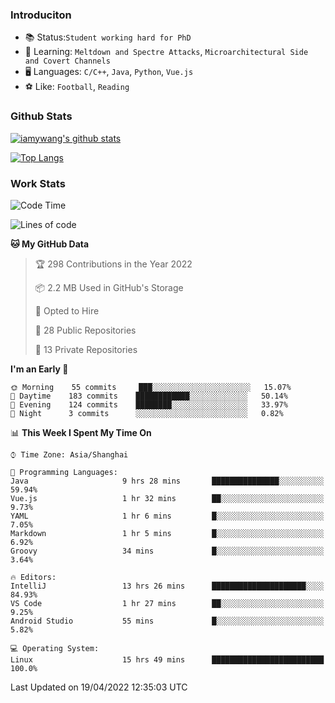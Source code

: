 ### Introduciton

- 📚 Status:`Student working hard for PhD`
- 🔎 Learning: `Meltdown and Spectre Attacks`, `Microarchitectural Side and Covert Channels`
- 🖥️ Languages: `C/C++`, `Java`, `Python`, `Vue.js`
- ⚽ Like: `Football`, `Reading`

### Github Stats

[![iamywang's github stats](https://github-readme-stats.vercel.app/api?username=iamywang&count_private=true&show_icons=true)]()

[![Top Langs](https://github-readme-stats.vercel.app/api/top-langs/?username=iamywang&layout=compact)]()

### Work Stats

<!--START_SECTION:waka-->
![Code Time](http://img.shields.io/badge/Code%20Time-273%20hrs%2017%20mins-blue)

![Lines of code](https://img.shields.io/badge/From%20Hello%20World%20I%27ve%20Written-523%20Thousand%20lines%20of%20code-blue)

**🐱 My GitHub Data** 

> 🏆 298 Contributions in the Year 2022
 > 
> 📦 2.2 MB Used in GitHub's Storage 
 > 
> 💼 Opted to Hire
 > 
> 📜 28 Public Repositories 
 > 
> 🔑 13 Private Repositories  
 > 
**I'm an Early 🐤** 

```text
🌞 Morning    55 commits     ███░░░░░░░░░░░░░░░░░░░░░░   15.07% 
🌆 Daytime    183 commits    ████████████░░░░░░░░░░░░░   50.14% 
🌃 Evening    124 commits    ████████░░░░░░░░░░░░░░░░░   33.97% 
🌙 Night      3 commits      ░░░░░░░░░░░░░░░░░░░░░░░░░   0.82%

```


📊 **This Week I Spent My Time On** 

```text
⌚︎ Time Zone: Asia/Shanghai

💬 Programming Languages: 
Java                     9 hrs 28 mins       ███████████████░░░░░░░░░░   59.94% 
Vue.js                   1 hr 32 mins        ██░░░░░░░░░░░░░░░░░░░░░░░   9.73% 
YAML                     1 hr 6 mins         █░░░░░░░░░░░░░░░░░░░░░░░░   7.05% 
Markdown                 1 hr 5 mins         █░░░░░░░░░░░░░░░░░░░░░░░░   6.92% 
Groovy                   34 mins             █░░░░░░░░░░░░░░░░░░░░░░░░   3.64%

🔥 Editors: 
IntelliJ                 13 hrs 26 mins      █████████████████████░░░░   84.93% 
VS Code                  1 hr 27 mins        ██░░░░░░░░░░░░░░░░░░░░░░░   9.25% 
Android Studio           55 mins             █░░░░░░░░░░░░░░░░░░░░░░░░   5.82%

💻 Operating System: 
Linux                    15 hrs 49 mins      █████████████████████████   100.0%

```


 Last Updated on 19/04/2022 12:35:03 UTC
<!--END_SECTION:waka-->
